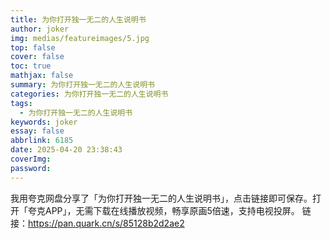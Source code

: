 ```yaml
---
title: 为你打开独一无二的人生说明书
author: joker
img: medias/featureimages/5.jpg
top: false
cover: false
toc: true
mathjax: false
summary: 为你打开独一无二的人生说明书
categories: 为你打开独一无二的人生说明书
tags:
  - 为你打开独一无二的人生说明书
keywords: joker
essay: false
abbrlink: 6185
date: 2025-04-20 23:38:43
coverImg:
password:
---
```


我用夸克网盘分享了「为你打开独一无二的人生说明书」，点击链接即可保存。打开「夸克APP」，无需下载在线播放视频，畅享原画5倍速，支持电视投屏。
链接：https://pan.quark.cn/s/85128b2d2ae2
